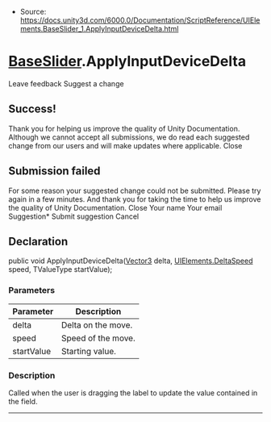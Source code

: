 * Source: https://docs.unity3d.com/6000.0/Documentation/ScriptReference/UIElements.BaseSlider_1.ApplyInputDeviceDelta.html

#  [BaseSlider<T0>](https://docs.unity3d.com/6000.0/Documentation/ScriptReference/UIElements.BaseSlider_1.html).ApplyInputDeviceDelta
Leave feedback
Suggest a change
## Success!
Thank you for helping us improve the quality of Unity Documentation. Although we cannot accept all submissions, we do read each suggested change from our users and will make updates where applicable.
Close
## Submission failed
For some reason your suggested change could not be submitted. Please <a>try again</a> in a few minutes. And thank you for taking the time to help us improve the quality of Unity Documentation.
Close
Your name Your email Suggestion* Submit suggestion
Cancel
## Declaration
public void ApplyInputDeviceDelta([Vector3](https://docs.unity3d.com/6000.0/Documentation/ScriptReference/Vector3.html) delta, [UIElements.DeltaSpeed](https://docs.unity3d.com/6000.0/Documentation/ScriptReference/UIElements.DeltaSpeed.html) speed, TValueType startValue); 
### Parameters
Parameter | Description  
---|---  
delta | Delta on the move.  
speed | Speed of the move.  
startValue | Starting value.  
### Description
Called when the user is dragging the label to update the value contained in the field. 
* * *
